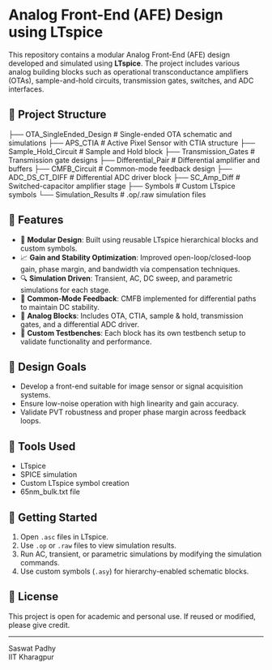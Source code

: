 # Analog Front-End (AFE) Design using LTspice

This repository contains a modular Analog Front-End (AFE) design developed and simulated using **LTspice**. The project includes various analog building blocks such as operational transconductance amplifiers (OTAs), sample-and-hold circuits, transmission gates, switches, and ADC interfaces.

## 📁 Project Structure
├── OTA_SingleEnded_Design # Single-ended OTA schematic and simulations
├── APS_CTIA # Active Pixel Sensor with CTIA structure
├── Sample_Hold_Circuit # Sample and Hold block
├── Transmission_Gates # Transmission gate designs
├── Differential_Pair # Differential amplifier and buffers
├── CMFB_Circuit # Common-mode feedback design
├── ADC_DS_CT_DIFF # Differential ADC driver block
├── SC_Amp_Diff # Switched-capacitor amplifier stage
├── Symbols # Custom LTspice symbols
└── Simulation_Results # .op/.raw simulation files


## 🔧 Features

- 📐 **Modular Design**: Built using reusable LTspice hierarchical blocks and custom symbols.
- 📈 **Gain and Stability Optimization**: Improved open-loop/closed-loop gain, phase margin, and bandwidth via compensation techniques.
- 🔍 **Simulation Driven**: Transient, AC, DC sweep, and parametric simulations for each stage.
- 🔁 **Common-Mode Feedback**: CMFB implemented for differential paths to maintain DC stability.
- 🔌 **Analog Blocks**: Includes OTA, CTIA, sample & hold, transmission gates, and a differential ADC driver.
- 🧪 **Custom Testbenches**: Each block has its own testbench setup to validate functionality and performance.

## 🧠 Design Goals

- Develop a front-end suitable for image sensor or signal acquisition systems.
- Ensure low-noise operation with high linearity and gain accuracy.
- Validate PVT robustness and proper phase margin across feedback loops.

## 📎 Tools Used

- LTspice 
- SPICE simulation
- Custom LTspice symbol creation
- 65nm_bulk.txt file
## 📌 Getting Started

1. Open `.asc` files in LTspice.
2. Use `.op` or `.raw` files to view simulation results.
3. Run AC, transient, or parametric simulations by modifying the simulation commands.
4. Use custom symbols (`.asy`) for hierarchy-enabled schematic blocks.


## 📜 License

This project is open for academic and personal use. If reused or modified, please give credit.

---

Saswat Padhy  
IIT Kharagpur
